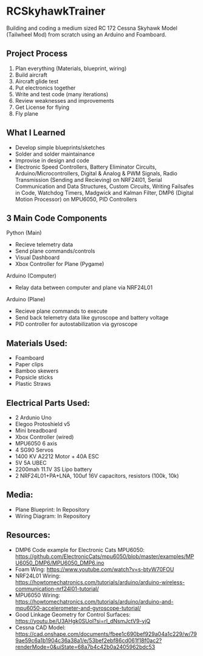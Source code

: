 # RCSkyhawkTrainer
Building and coding a medium sized RC 172 Cessna Skyhawk Model (Tailwheel Mod) from scratch using an Arduino and Foamboard.

## Project Process
1. Plan everything (Materials, blueprint, wiring)
2. Build aircraft
3. Aircraft glide test
4. Put electronics together
5. Write and test code (many iterations)
6. Review weaknesses and improvements
7. Get License for flying
8. Fly plane

## What I Learned
- Develop simple blueprints/sketches
- Solder and solder maintainance
- Improvise in design and code
- Electronic Speed Controllers, Battery Eliminator Circuits, Arduino/Microcontrollers, Digital & Analog & PWM Signals, Radio Transmission (Sending and Recieving) on NRF24l01, Serial Communication and Data Structures, Custom Circuits, Writing Failsafes in Code, Watchdog Timers, Madgwick and Kalman Filter, DMP6 (Digital Motion Processor) on MPU6050, PID Controllers

## 3 Main Code Components

Python (Main)
- Recieve telemetry data
- Send plane commands/controls
- Visual Dashboard
- Xbox Controller for Plane (Pygame)

Arduino (Computer)
- Relay data between computer and plane via NRF24L01

Arduino (Plane)
- Recieve plane commands to execute
- Send back telemetry data like gyroscope and battery voltage
- PID controller for autostabilization via gyroscope

## Materials Used: 
- Foamboard
- Paper clips
- Bamboo skewers
- Popsicle sticks
- Plastic Straws

## Electrical Parts Used:
- 2 Ardunio Uno
- Elegoo Protoshield v5
- Mini breadboard
- Xbox Controller (wired)
- MPU6050 6 axis
- 4 SG90 Servos
- 1400 KV A2212 Motor + 40A ESC
- 5V 5A UBEC
- 2200mah 11.1V 3S Lipo battery
- 2 NRF24L01+PA+LNA, 100uf 16V capacitors, resistors (100k, 10k)

## Media:
- Plane Blueprint: In Repository
- Wiring Diagram: In Repository

## Resources:
- DMP6 Code example for Electronic Cats MPU6050: https://github.com/ElectronicCats/mpu6050/blob/master/examples/MPU6050_DMP6/MPU6050_DMP6.ino
- Foam Wing: https://www.youtube.com/watch?v=s-btyW70FOU
- NRF24L01 Wiring: https://howtomechatronics.com/tutorials/arduino/arduino-wireless-communication-nrf24l01-tutorial/
- MPU6050 Wiring: https://howtomechatronics.com/tutorials/arduino/arduino-and-mpu6050-accelerometer-and-gyroscope-tutorial/
- Good Linkage Geometry for Control Surfaces: https://youtu.be/U3AHgk0SUoI?si=rI_dNsmJctV9-yjQ
- Cessna CAD Model: https://cad.onshape.com/documents/fbee1c690bef929a04a1c229/w/799ae59c6a1b1904c36a38a1/e/53bef2ebf86cd061f18f0ac2?renderMode=0&uiState=68a7b4c42b0a2405962bdc53
